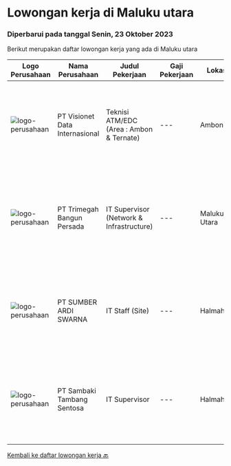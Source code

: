 
  # Lowongan kerja di Maluku utara

  ### Diperbarui pada tanggal Senin, 23 Oktober 2023

  Berikut merupakan daftar lowongan kerja yang ada di Maluku utara

  |Logo Perusahaan | Nama Perusahaan | Judul Pekerjaan | Gaji Pekerjaan | Lokasi | Deskripsi | Tanggal diunggah | Pranala |
  | -------------- | --------------- | --------------- | --------- | --------- | -------------- | ------- | ----------- |
  |![logo-perusahaan](https://image-service-cdn.seek.com.au/84d23b3586ee4efd70ea62878095fcc6b1639e33/ee4dce1061f3f616224767ad58cb2fc751b8d2dc)|PT Visionet Data Internasional|Teknisi ATM/EDC (Area : Ambon & Ternate)|---|Ambon|*) Menangani kebutuhan pelanggan di lokasi pelanggan agar terpenuhi SLA yang telah ditentukan.*) Menganalisa problem/case dengan akurat untuk...|Rabu, 18 Oktober 2023|https://www.jobstreet.co.id/id/job/teknisi-atm-edc-area-%3A-ambon-ternate-4502361?token=0~cae57e00-5e2c-48e4-b258-4c5f9c400d8b&sectionRank=1&jobId=jobstreet-id-job-4502361|
|![logo-perusahaan](https://image-service-cdn.seek.com.au/5e6594a165067a47957104730aa00c3457de7abb/ee4dce1061f3f616224767ad58cb2fc751b8d2dc)|PT Trimegah Bangun Persada|IT Supervisor (Network & Infrastructure)|---|Maluku Utara|Kualifikasi: Latar belakang pendidikan minimal S1 TEKNIK INFORMATIKA Memiliki pengalaman di posisi yang sama selama 3 tahun atau lebih, terutama di...|Senin, 16 Oktober 2023|https://www.jobstreet.co.id/id/job/it-supervisor-network-infrastructure-4499652?token=0~cae57e00-5e2c-48e4-b258-4c5f9c400d8b&sectionRank=2&jobId=jobstreet-id-job-4499652|
|![logo-perusahaan](https://image-service-cdn.seek.com.au/f6adbabc97a7047c420bed8066416b6da2078135/ee4dce1061f3f616224767ad58cb2fc751b8d2dc)|PT SUMBER ARDI SWARNA|IT Staff (Site)|---|Halmahera|Qualifications : Minimun D3 Information Technology/ Information Systems / related field Minimum 2 years experience in mining industry Minimum 24-30...|Senin, 02 Oktober 2023|https://www.jobstreet.co.id/id/job/it-staff-site-4485213?token=0~cae57e00-5e2c-48e4-b258-4c5f9c400d8b&sectionRank=3&jobId=jobstreet-id-job-4485213|
|![logo-perusahaan](https://image-service-cdn.seek.com.au/a621779cb3862ccc5d189620c1bcdc723e6aa0d7/ee4dce1061f3f616224767ad58cb2fc751b8d2dc)|PT Sambaki Tambang Sentosa|IT Supervisor|---|Halmahera|Company DescriptionSambaki Tambang Sentosa is a national private company engaged in the mining of nickel ore. The production operation of nickel ore...|Rabu, 27 September 2023|https://www.jobstreet.co.id/id/job/it-supervisor-4483156?token=0~cae57e00-5e2c-48e4-b258-4c5f9c400d8b&sectionRank=4&jobId=jobstreet-id-job-4483156|


  [Kembali ke daftar lowongan kerja 🔙](../README.md#daftar-lowongan-kerja)
  